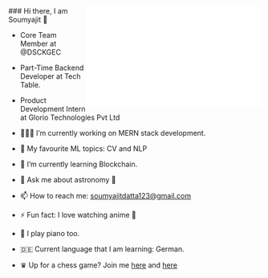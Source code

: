 <img align="right" width="350" height="200" src="https://github.com/Codehackerone/github-stats/blob/master/generated/overview.svg"> 
### Hi there, I am Soumyajit 👋

- Core Team Member at @DSCKGEC
- Part-Time Backend Developer at Tech Table.
- Product Development Intern at Glorio Technologies Pvt Ltd


- 👨🏻‍💻 I’m currently working on MERN stack development.
- 🤖 My favourite ML topics: CV and NLP
- 🔐 I’m currently learning Blockchain.
- 💬 Ask me about astronomy 🔭
- 📫 How to reach me: soumyajitdatta123@gmail.com
- ⚡ Fun fact: I love watching anime 🐽
- 🎹 I play piano too.
- 🇩🇪 Current language that I am learning: German.
- ♛ Up for a chess game? Join me [here](https://chess.com/members/Codehackerone) and [here](https://lichess.org/@/Codehackerone_Chess)
